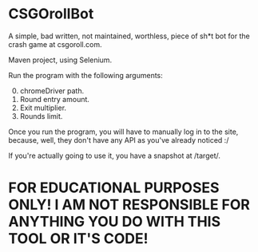 # CSGOrollBot
A simple, bad written, not maintained, worthless, piece of sh*t bot for the crash game at csgoroll.com.

Maven project, using Selenium.

Run the program with the following arguments:

0. chromeDriver path.
1. Round entry amount.
2. Exit multiplier.
3. Rounds limit.

Once you run the program, you will have to manually log in to the site, because, well, they don't have any API as you've already noticed :/

If you're actually going to use it, you have a snapshot at /target/.

# FOR EDUCATIONAL PURPOSES ONLY! I AM NOT RESPONSIBLE FOR ANYTHING YOU DO WITH THIS TOOL OR IT'S CODE!
